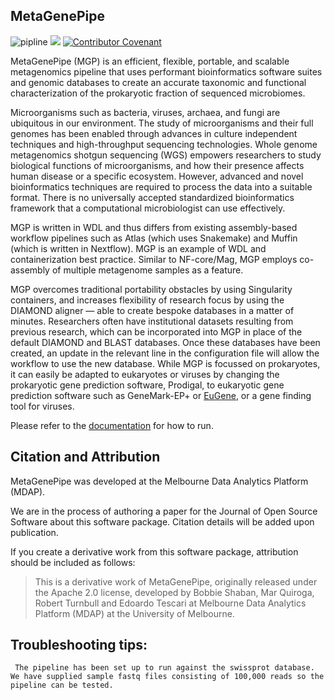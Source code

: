 ## MetaGenePipe

![pipline](https://github.com/parkvilledata/MetaGenePipe/actions/workflows/testing.yml/badge.svg)
[<img src="https://github.com/parkvilledata/MetaGenePipe/actions/workflows/docs.yml/badge.svg">](<https://parkvilledata.github.io/MetaGenePipe>)
[![Contributor Covenant](https://img.shields.io/badge/Contributor%20Covenant-2.1-4baaaa.svg)](https://www.contributor-covenant.org/version/2/1/code_of_conduct/)


MetaGenePipe (MGP) is an efficient, flexible, portable, and scalable metagenomics pipeline that uses performant bioinformatics software suites and genomic databases to create an accurate taxonomic and functional characterization of the prokaryotic fraction of sequenced microbiomes.

Microorganisms such as bacteria, viruses, archaea, and fungi are ubiquitous in our environment. The study of microorganisms and their full genomes has been enabled through advances in culture independent techniques and high-throughput sequencing technologies. Whole genome metagenomics shotgun sequencing (WGS) empowers researchers to study biological functions of microorganisms, and how their presence affects human disease or a specific ecosystem. However, advanced and novel bioinformatics techniques are required to process the data into a suitable format. There is no universally accepted standardized bioinformatics framework that a computational microbiologist can use effectively. 

MGP is written in WDL and thus differs from existing assembly-based workflow pipelines such as Atlas (which uses Snakemake) and Muffin (which is written in Nextflow). MGP is an example of WDL and containerization best practice. Similar to NF-core/Mag, MGP employs co-assembly of multiple metagenome samples as a feature. 

MGP overcomes traditional portability obstacles by using Singularity containers, and increases flexibility of research focus by using the DIAMOND aligner — able to create bespoke databases in a matter of minutes. Researchers often have institutional datasets resulting from previous research, which can be incorporated into MGP in place of the default DIAMOND and BLAST databases. Once these databases have been created, an update in the relevant line in the configuration file will allow the workflow to use the new database. While MGP is focussed on prokaryotes, it can easily be adapted to eukaryotes or viruses by changing the prokaryotic gene prediction software, Prodigal, to eukaryotic gene prediction software such as GeneMark-EP+  or [EuGene](http://eugene.toulouse.inra.fr/), or a gene finding tool for viruses. 

Please refer to the [documentation](https://parkvilledata.github.io/MetaGenePipe/) for how to run.

## Citation and Attribution

MetaGenePipe was developed at the Melbourne Data Analytics Platform (MDAP).

We are in the process of authoring a paper for the Journal of Open Source Software about this software package. Citation details will be added upon publication.

If you create a derivative work from this software package, attribution should be included as follows:

> This is a derivative work of MetaGenePipe, originally released under the Apache 2.0 license, developed by Bobbie Shaban, Mar Quiroga, Robert Turnbull and Edoardo Tescari at Melbourne Data Analytics Platform (MDAP) at the University of Melbourne.

## Troubleshooting tips:
` The pipeline has been set up to run against the swissprot database. We have supplied sample fastq files consisting of 100,000 reads so the pipeline can be tested.`




